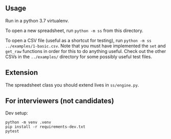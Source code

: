 ## Usage

Run in a python 3.7 virtualenv.

To open a new spreadsheet, run `python -m ss` from this directory.

To open a CSV file (useful as a shortcut for testing), run `python -m ss
../examples/1-basic.csv`. Note that you must have implemented the `set` and
`get_raw` functions in order for this to do anything useful. Check out the other
CSVs in the `../examples/` directory for some possibly useful test files.

## Extension

The spreadsheet class you should extend lives in `ss/engine.py`.

## For interviewers (not candidates)

Dev setup:

```
python -m venv .venv
pip install -r requirements-dev.txt
pytest
```

